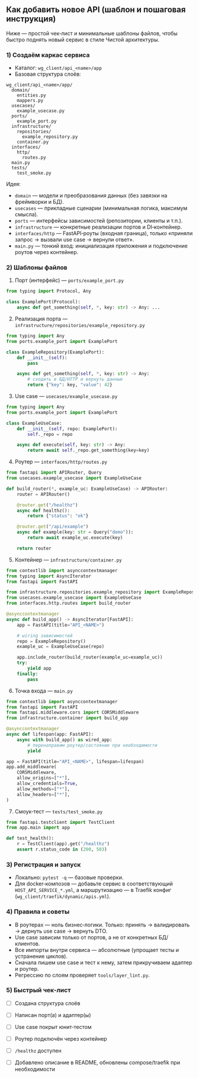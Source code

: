 ## Как добавить новое API (шаблон и пошаговая инструкция)

Ниже — простой чек‑лист и минимальные шаблоны файлов, чтобы быстро поднять новый сервис в стиле Чистой архитектуры.

### 1) Создаём каркас сервиса
- Каталог: `wg_client/api_<name>/app`
- Базовая структура слоёв:
```
wg_client/api_<name>/app/
  domain/
    entities.py
    mappers.py
  usecases/
    example_usecase.py
  ports/
    example_port.py
  infrastructure/
    repositories/
      example_repository.py
    container.py
  interfaces/
    http/
      routes.py
  main.py
  tests/
    test_smoke.py
```

Идея: 
- `domain` — модели и преобразования данных (без завязки на фреймворки и БД).
- `usecases` — прикладные сценарии (минимальная логика, максимум смысла).
- `ports` — интерфейсы зависимостей (репозитории, клиенты и т.п.).
- `infrastructure` — конкретные реализации портов и DI‑контейнер.
- `interfaces/http` — FastAPI‑роуты (входная граница), только «приняли запрос → вызвали use case → вернули ответ».
- `main.py` — тонкий вход: инициализация приложения и подключение роутов через контейнер.

### 2) Шаблоны файлов

1) Порт (интерфейс) — `ports/example_port.py`
```python
from typing import Protocol, Any

class ExamplePort(Protocol):
    async def get_something(self, *, key: str) -> Any: ...
```

2) Реализация порта — `infrastructure/repositories/example_repository.py`
```python
from typing import Any
from ports.example_port import ExamplePort

class ExampleRepository(ExamplePort):
    def __init__(self):
        pass

    async def get_something(self, *, key: str) -> Any:
        # сходить в БД/HTTP и вернуть данные
        return {"key": key, "value": 42}
```

3) Use case — `usecases/example_usecase.py`
```python
from typing import Any
from ports.example_port import ExamplePort

class ExampleUseCase:
    def __init__(self, repo: ExamplePort):
        self._repo = repo

    async def execute(self, key: str) -> Any:
        return await self._repo.get_something(key=key)
```

4) Роутер — `interfaces/http/routes.py`
```python
from fastapi import APIRouter, Query
from usecases.example_usecase import ExampleUseCase

def build_router(*, example_uc: ExampleUseCase) -> APIRouter:
    router = APIRouter()

    @router.get("/healthz")
    async def healthz():
        return {"status": "ok"}

    @router.get("/api/example")
    async def example(key: str = Query("demo")):
        return await example_uc.execute(key)

    return router
```

5) Контейнер — `infrastructure/container.py`
```python
from contextlib import asynccontextmanager
from typing import AsyncIterator
from fastapi import FastAPI

from infrastructure.repositories.example_repository import ExampleRepository
from usecases.example_usecase import ExampleUseCase
from interfaces.http.routes import build_router

@asynccontextmanager
async def build_app() -> AsyncIterator[FastAPI]:
    app = FastAPI(title="API_<NAME>")

    # wiring зависимостей
    repo = ExampleRepository()
    example_uc = ExampleUseCase(repo)

    app.include_router(build_router(example_uc=example_uc))
    try:
        yield app
    finally:
        pass
```

6) Точка входа — `main.py`
```python
from contextlib import asynccontextmanager
from fastapi import FastAPI
from fastapi.middleware.cors import CORSMiddleware
from infrastructure.container import build_app

@asynccontextmanager
async def lifespan(app: FastAPI):
    async with build_app() as wired_app:
        # перенаправим роутер/состояние при необходимости
        yield

app = FastAPI(title="API_<NAME>", lifespan=lifespan)
app.add_middleware(
    CORSMiddleware,
    allow_origins=["*"],
    allow_credentials=True,
    allow_methods=["*"],
    allow_headers=["*"],
)
```

7) Смоук‑тест — `tests/test_smoke.py`
```python
from fastapi.testclient import TestClient
from app.main import app

def test_health():
    r = TestClient(app).get("/healthz")
    assert r.status_code in (200, 503)
```

### 3) Регистрация и запуск
- Локально: `pytest -q` — базовые проверки.
- Для docker‑композов — добавьте сервис в соответствующий `HOST_API_SERVICE_*.yml`, а маршрутизацию — в Traefik конфиг (`wg_client/traefik/dynamic/apis.yml`).

### 4) Правила и советы
- В роутерах — ноль бизнес‑логики. Только: принять → валидировать → дернуть use case → вернуть DTO.
- Use case зависим только от портов, а не от конкретных БД/клиентов.
- Все импорты внутри сервиса — абсолютные (упрощает тесты и устранение циклов).
- Сначала пишем use case и тест к нему, затем прикручиваем адаптер и роутер.
- Регрессию по слоям проверяет `tools/layer_lint.py`.

### 5) Быстрый чек‑лист
- [ ] Создана структура слоёв
- [ ] Написан порт(а) и адаптер(ы)
- [ ] Use case покрыт юнит‑тестом
- [ ] Роутер подключён через контейнер
- [ ] `/healthz` доступен
- [ ] Добавлено описание в README, обновлены compose/traefik при необходимости


